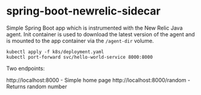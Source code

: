 # spring-boot-newrelic-sidecar

Simple Spring Boot app which is instrumented with the New Relic Java agent.  Init container is used to download the latest version of the agent and is mounted to the app container via the `/agent-dir` volume.

```
kubectl apply -f k8s/deployment.yaml
kubectl port-forward svc/hello-world-service 8000:8000
```

Two endpoints:

http://localhost:8000 - Simple home page
http://localhost:8000/random - Returns random number
